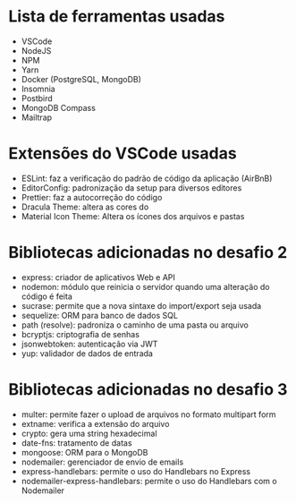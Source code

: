 # Lista de ferramentas usadas

- VSCode
- NodeJS
- NPM
- Yarn
- Docker (PostgreSQL, MongoDB)
- Insomnia
- Postbird
- MongoDB Compass
- Mailtrap

# Extensões do VSCode usadas

- ESLint: faz a verificação do padrão de código da aplicação (AirBnB)
- EditorConfig: padronização da setup para diversos editores
- Prettier: faz a autocorreção do código
- Dracula Theme: altera as cores do
- Material Icon Theme: Altera os ícones dos arquivos e pastas

# Bibliotecas adicionadas no desafio 2

- express: criador de aplicativos Web e API
- nodemon: módulo que reinicia o servidor quando uma alteração do código é feita
- sucrase: permite que a nova sintaxe do import/export seja usada
- sequelize: ORM para banco de dados SQL
- path (resolve): padroniza o caminho de uma pasta ou arquivo
- bcryptjs: criptografia de senhas
- jsonwebtoken: autenticação via JWT
- yup: validador de dados de entrada

# Bibliotecas adicionadas no desafio 3

- multer: permite fazer o upload de arquivos no formato multipart form
- extname: verifica a extensão do arquivo
- crypto: gera uma string hexadecimal
- date-fns: tratamento de datas
- mongoose: ORM para o MongoDB
- nodemailer: gerenciador de envio de emails
- express-handlebars: permite o uso do Handlebars no Express
- nodemailer-express-handlebars: permite o uso do Handlebars com o Nodemailer
